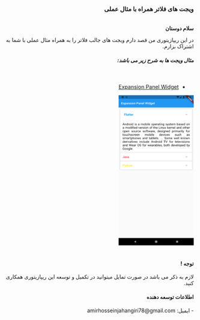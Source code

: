 <div dir="rtl">
    <h3>ویجت های فلاتر همراه با مثال عملی</h3><br>
    <b>سلام دوستان</b>
    <p>در این ریپازیتوری من قصد دارم ویجت های جالب فلاتر را به همراه مثال عملی با شما به اشتراک بزارم.</p>
    <h5>مثال ویجت ها به شرح زیر می باشد:</h5><br>

- <a href="expansion_panel_widget/"> Expansion Panel Widget </a><br>

<img src='expansion_panel_widget/screenshots/shot-1.png' width='200' height='400'><br><br>



<h4>توجه !</h4>
<p>لازم به ذکر می باشد در صورت تمایل میتوانید در تکمیل و توسعه این ریپازیتوری همکاری کنید.</p>

<h4>اطلاعات توسعه دهنده</h4>
- ایمیل: amirhosseinjahangiri78@gmail.com

</div>